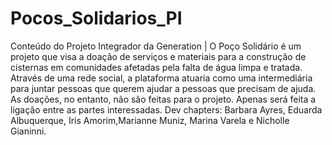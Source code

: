 # Pocos_Solidarios_PI
Conteúdo do Projeto Integrador da Generation | O Poço Solidário é um projeto que visa a doação de serviços e materiais para a construção de cisternas em comunidades afetadas pela falta de água limpa e tratada. Através de uma rede social, a plataforma atuaria como uma intermediária para juntar pessoas que querem ajudar a pessoas que precisam de ajuda. As doações, no entanto, não são feitas para o projeto. Apenas será feita a ligação entre as partes interessadas.
Dev chapters:
 Barbara Ayres, Eduarda Albuquerque, Iris Amorim,Marianne Muniz, Marina Varela e Nicholle Gianinni.
